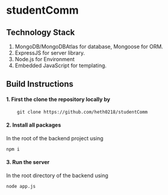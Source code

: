 # studentComm

## Technology Stack

1.  MongoDB/MongoDBAtlas for database, Mongoose for ORM.
2.  ExpressJS for server library.
3.  Node.js for Environment
3.  Embedded JavaScript for templating.

## Build Instructions 
 
 #### 1. First the clone the repository locally by 
  ```
      git clone https://github.com/heth0218/studentComm
  ```
 #### 2. Install all packages 
 
   In the root of the backend project using
  ```
  npm i
  ```
 #### 3. Run the server
 
   In the root directory of the backend using 
   ```
   node app.js
   ```
